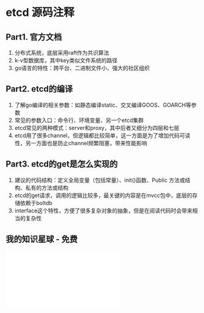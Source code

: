 # etcd 源码注释

## Part1. 官方文档

1. 分布式系统，底层采用raft作为共识算法
2. k-v型数据库，其中key类似文件系统的路径
3. go语言的特性：跨平台、二进制文件小、强大的社区组织

## Part2. etcd的编译

1. 了解go编译的相关参数：如静态编译static、交叉编译GOOS、GOARCH等参数
2. 常见的参数入口：命令行、环境变量、另一个etcd集群
3. etcd常见的两种模式：server和proxy，其中后者又细分为四层和七层
4. etcd用了很多channel，但逻辑都比较简单，这一方面是为了增加代码可读性，另一方面也是防止channel频繁阻塞，带来性能影响

## Part3. etcd的get是怎么实现的

1. 建议的代码结构：定义全局变量（包括常量）、init()函数、Public 方法或结构、私有的方法或结构
2. etcd的get请求，调用的逻辑比较多，最关键的内容是在mvcc包中，底层的存储依赖于boltdb
3. interface这个特性，方便了很多复杂对象的抽象，但是在阅读代码时会带来相当的复杂性


## 我的知识星球 - 免费

![欢迎加入我的知识星球](img/knowledge-star.img)